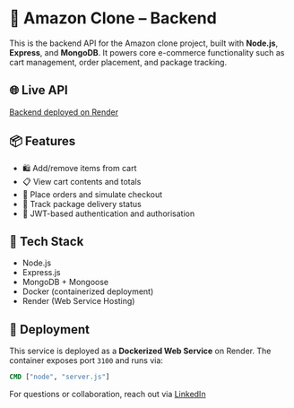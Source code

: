 # 🧠 Amazon Clone – Backend

This is the backend API for the Amazon clone project, built with **Node.js**, **Express**, and **MongoDB**. It powers core e-commerce functionality such as cart management, order placement, and package tracking.

## 🌐 Live API
[Backend deployed on Render](https://amazon-clone-backend-324k.onrender.com)

## 📦 Features
- 🛍️ Add/remove items from cart
- 📋 View cart contents and totals
- 🧾 Place orders and simulate checkout
- 🚚 Track package delivery status
- 🔐 JWT-based authentication and authorisation

## 🧰 Tech Stack
- Node.js
- Express.js
- MongoDB + Mongoose
- Docker (containerized deployment)
- Render (Web Service Hosting)

## 🚀 Deployment
This service is deployed as a **Dockerized Web Service** on Render. The container exposes port `3100` and runs via:

```Dockerfile
CMD ["node", "server.js"]
```
For questions or collaboration, reach out via [LinkedIn](https://www.linkedin.com/in/muhammed-rashid-a42b39134/)
